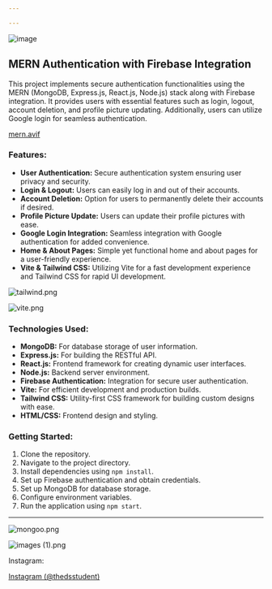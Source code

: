 ```yaml
---

---
```


![image](https://github.com/Justhasim/myproject/assets/133746816/d14fa287-a04f-486c-b096-684b0c3df024)


## MERN Authentication with Firebase Integration

This project implements secure authentication functionalities using the MERN (MongoDB, Express.js, React.js, Node.js) stack along with Firebase integration. It provides users with essential features such as login, logout, account deletion, and profile picture updating. Additionally, users can utilize Google login for seamless authentication.

[mern.avif](https://prod-files-secure.s3.us-west-2.amazonaws.com/10edc598-c160-4277-bb80-649a8330ca02/1f14a58e-b95e-4a8a-b496-1f37dd4441b0/mern.avif)

### Features:

- **User Authentication:** Secure authentication system ensuring user privacy and security.
- **Login & Logout:** Users can easily log in and out of their accounts.
- **Account Deletion:** Option for users to permanently delete their accounts if desired.
- **Profile Picture Update:** Users can update their profile pictures with ease.
- **Google Login Integration:** Seamless integration with Google authentication for added convenience.
- **Home & About Pages:** Simple yet functional home and about pages for a user-friendly experience.
- **Vite & Tailwind CSS:** Utilizing Vite for a fast development experience and Tailwind CSS for rapid UI development.

![tailwind.png](https://prod-files-secure.s3.us-west-2.amazonaws.com/10edc598-c160-4277-bb80-649a8330ca02/abe8507d-a7ae-4c52-82f2-84d989f04cf2/tailwind.png)

![vite.png](https://prod-files-secure.s3.us-west-2.amazonaws.com/10edc598-c160-4277-bb80-649a8330ca02/e360a899-d4a4-4883-8be6-be85bb4c0a53/vite.png)

### Technologies Used:

- **MongoDB:** For database storage of user information.
- **Express.js:** For building the RESTful API.
- **React.js:** Frontend framework for creating dynamic user interfaces.
- **Node.js:** Backend server environment.
- **Firebase Authentication:** Integration for secure user authentication.
- **Vite:** For efficient development and production builds.
- **Tailwind CSS:** Utility-first CSS framework for building custom designs with ease.
- **HTML/CSS:** Frontend design and styling.

### Getting Started:

1. Clone the repository.
2. Navigate to the project directory.
3. Install dependencies using `npm install`.
4. Set up Firebase authentication and obtain credentials.
5. Set up MongoDB for database storage.
6. Configure environment variables.
7. Run the application using `npm start`.

---

![mongoo.png](https://prod-files-secure.s3.us-west-2.amazonaws.com/10edc598-c160-4277-bb80-649a8330ca02/c0ab355b-f28a-444f-93cf-8f0f5ce85bb6/mongoo.png)

![images (1).png](https://prod-files-secure.s3.us-west-2.amazonaws.com/10edc598-c160-4277-bb80-649a8330ca02/b436569e-2229-4d47-9bb5-75bc815aafc2/images_(1).png)

Instagram: 

[Instagram (@thedsstudent)](https://www.instagram.com/thedsstudent/)

